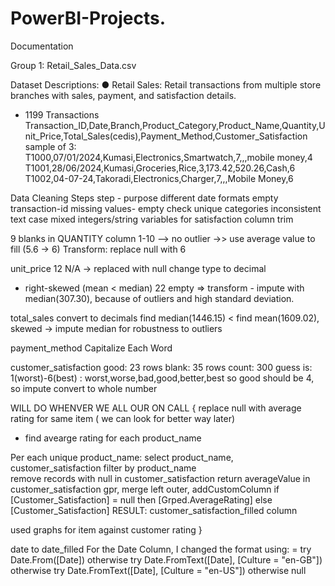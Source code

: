 # PowerBI-Projects.
Documentation 

 Group 1: Retail_Sales_Data.csv 

Dataset Descriptions: 
● Retail Sales: Retail transactions from multiple store branches with sales, 
payment, and satisfaction details. 
- 1199 Transactions
Transaction_ID,Date,Branch,Product_Category,Product_Name,Quantity,Unit_Price,Total_Sales(cedis),Payment_Method,Customer_Satisfaction
sample of 3:
T1000,07/01/2024,Kumasi,Electronics,Smartwatch,7,,,mobile money,4
T1001,28/06/2024,Kumasi,Groceries,Rice,3,173.42,520.26,Cash,6
T1002,04-07-24,Takoradi,Electronics,Charger,7,,,Mobile Money,6

Data Cleaning Steps
step - purpose
different date formats
empty transaction-id
missing values- empty 
check unique categories
inconsistent text case
mixed integers/string variables for satisfaction column
trim

9 blanks in QUANTITY column
1-10 --> no outlier ->> use average value to fill (5.6 -> 6)
Transform: replace null with 6

unit_price
12 N/A -> replaced with null
change type to decimal
- right-skewed (mean < median)
22 empty => transform - impute with median(307.30), because of outliers and high standard deviation.

total_sales
convert to decimals
 find median(1446.15) < find mean(1609.02),
skewed -> impute median for robustness to outliers

payment_method
Capitalize Each Word

customer_satisfaction
good: 23 rows
blank: 35 rows
count: 300
guess is: 1(worst)-6(best) : worst,worse,bad,good,better,best
so good should be 4, so impute
convert to whole number

WILL DO WHENVER WE ALL OUR ON CALL 
{
replace null with average rating for same item ( we can look for better way later)
- find avearge rating for each product_name

Per each unique product_name:
select product_name, customer_satisfaction 
	filter by product_name 	
		remove records with null in customer_satisfaction 
			return averageValue in customer_satisfaction 
gpr, merge left outer, addCustomColumn
if [Customer_Satisfaction] = null then [Grped.AverageRating] else [Customer_Satisfaction]
RESULT: customer_satisfaction_filled column

used graphs for item against customer rating
}

date to date_filled
For the Date Column, I changed the format using:
  = try Date.From([Date]) otherwise
  try Date.FromText([Date], [Culture = "en-GB"]) otherwise
  try Date.FromText([Date], [Culture = "en-US"]) otherwise
  null



